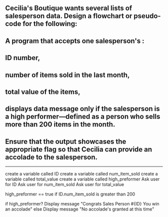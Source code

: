## Cecilia's Boutique wants several lists of salesperson data. Design a flowchart or pseudo-code for the following:

## A program that accepts one salesperson's :

## ID number,

## number of items sold in the last month,

## total value of the items,

## displays data message only if the salesperson is a high performer—defined as a person who sells more than 200 items in the month.

## Ensure that the output showcases the appropriate flag so that Cecilia can provide an accolade to the salesperson.

---

create a variable called ID
create a variable called num_item_sold
create a variable called total_value
create a variable called high_preformer
Ask user for ID
Ask user for num_item_sold
Ask user for total_value

high_preformer == true if ID.num_item_sold is greater than 200

if high_preformer?
Display message "Congrats Sales Person #{ID} You win an accolade"
else
Display message "No accolade's granted at this time"

